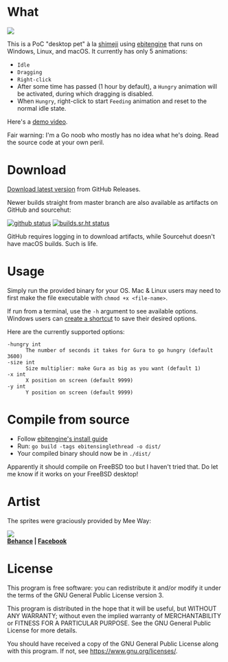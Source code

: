 # What

![](https://user-images.githubusercontent.com/1446315/177188223-ad9759c9-4ef4-44e0-84d8-03cfd46129b8.png)

This is a PoC "desktop pet" à la [shimeji][1] using [ebitengine][2] that runs
on Windows, Linux, and macOS. It currently has only 5 animations:

- `Idle`
- `Dragging`
- `Right-click`
- After some time has passed (1 hour by default), a `Hungry` animation will be
  activated, during which dragging is disabled.
- When `Hungry`, right-click to start `Feeding` animation and reset to the
  normal idle state.

Here's a [demo video](https://user-images.githubusercontent.com/1446315/178103169-006c2bc0-ebb9-4014-aba5-8a1fbc3d0733.mp4).

Fair warning: I'm a Go noob who mostly has no idea what he's doing.
Read the source code at your own peril.

# Download

[Download latest version][5] from GitHub Releases.

Newer builds straight from master branch are also available as artifacts on
GitHub and sourcehut:

[![github status](https://github.com/nhanb/shark/actions/workflows/main.yml/badge.svg)][gh]
[![builds.sr.ht status](https://builds.sr.ht/~nhanb/shark/commits/master.svg)][srht]

GitHub requires logging in to download artifacts, while Sourcehut doesn't have
macOS builds. Such is life.

# Usage

Simply run the provided binary for your OS. Mac & Linux users may need to first
make the file executable with `chmod +x <file-name>`.

If run from a terminal, use the `-h` argument to see available options.
Windows users can [create a shortcut][7] to save their desired options.

Here are the currently supported options:

```
-hungry int
      The number of seconds it takes for Gura to go hungry (default 3600)
-size int
      Size multiplier: make Gura as big as you want (default 1)
-x int
      X position on screen (default 9999)
-y int
      Y position on screen (default 9999)
```

# Compile from source

- Follow [ebitengine's install guide][6]
- Run: `go build -tags ebitensinglethread -o dist/`
- Your compiled binary should now be in `./dist/`

Apparently it should compile on FreeBSD too but I haven't tried that.
Do let me know if it works on your FreeBSD desktop!

# Artist

The sprites were graciously provided by Mee Way:

![](https://user-images.githubusercontent.com/1446315/176449384-7a06250d-7dfe-4371-b998-707ddbda66b1.jpg)  
**[Behance][3] | [Facebook][4]**

# License

This program is free software: you can redistribute it and/or modify it under
the terms of the GNU General Public License version 3.

This program is distributed in the hope that it will be useful, but WITHOUT ANY
WARRANTY; without even the implied warranty of MERCHANTABILITY or FITNESS FOR A
PARTICULAR PURPOSE. See the GNU General Public License for more details.

You should have received a copy of the GNU General Public License along with
this program. If not, see <https://www.gnu.org/licenses/>.

[1]: https://shimejis.xyz/
[2]: https://ebiten.org/
[3]: https://www.behance.net/meeway/projects
[4]: https://www.facebook.com/meexway
[5]: https://github.com/nhanb/shark/releases/latest
[6]: https://ebiten.org/documents/install.html
[7]: https://superuser.com/questions/29569/how-to-add-command-line-options-to-shortcut

[srht]: https://builds.sr.ht/~nhanb/shark/commits/master
[gh]: https://github.com/nhanb/shark/actions/workflows/main.yml
